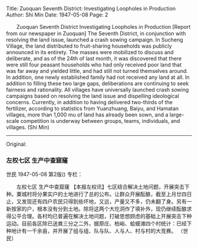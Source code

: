 Title: Zuoquan Seventh District: Investigating Loopholes in Production
Author: Shi Min
Date: 1947-05-08
Page: 2

　　Zuoquan Seventh District
    Investigating Loopholes in Production
    [Report from our newspaper in Zuoquan] The Seventh District, in conjunction with resolving the land issue, launched a crash sowing campaign. In Sucheng Village, the land distributed to fruit-sharing households was publicly announced in its entirety. The masses were mobilized to discuss and deliberate, and as of the 24th of last month, it was discovered that there were still four peasant households who had only received poor land that was far away and yielded little, and had still not turned themselves around. In addition, one newly established family had not received any land at all. In addition to filling these two large gaps, deliberations are continuing to seek fairness and rationality. All villages have universally launched crash sowing campaigns based on resolving the land issue and dispelling ideological concerns. Currently, in addition to having delivered two-thirds of the fertilizer, according to statistics from Yuanzhuang, Baiyu, and Hamatan villages, more than 1,000 mu of land has already been sown, and a large-scale competition is underway between groups, teams, individuals, and villages.
              (Shi Min)



<hr /> 

Original: 


### 左权七区  生产中查窟窿
世民
1947-05-08
第2版()
专栏：

　　左权七区
    生产中查窟窿
    【本报左权讯】七区结合解决土地问题，开展突击下种。粟城村将分果实户的土地进行了总的公布。让群众开展酝酿，截至上月廿四日止，又发现还有四户农民只得到些坏地，又远，产量又不多，仍未翻了身。另有一新按家的户，根本没有分到土地。除将这两个大圪洞作了填补外，现仍继续酝酿求得公平合理。各村均已普遍在解决土地问题，打破思想顾虑的基础上开展突击下种运动。目前各区除已送粪三分之二外，据原庄、柏峪、蛤蟆滩四个村统计：已经下种地计有一千余亩，并开展了组与组、队与队、人与人、村与村的大竞赛。
              （世民）
